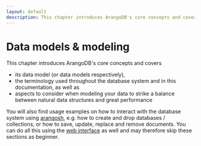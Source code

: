 ```yaml
---
layout: default
description: This chapter introduces ArangoDB's core concepts and covers
---
```

Data models & modeling
======================

This chapter introduces ArangoDB's core concepts and covers

- its data model (or data models respectively),
- the terminology used throughout the database system and in this
  documentation, as well as
- aspects to consider when modeling your data to strike a balance
  between natural data structures and great performance

You will also find usage examples on how to interact with the database system
using [arangosh](programs-arangosh.html), e.g. how to create and
drop databases / collections, or how to save, update, replace and remove
documents. You can do all this using the [web interface](gettingstarted-webinterface.html)
as well and may therefore skip these sections as beginner.
